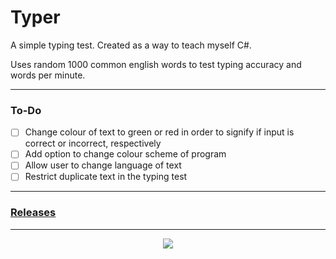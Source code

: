 # Typer
A simple typing test. Created as a way to teach myself C#. 

Uses random 1000 common english words to test typing accuracy and words per minute. 

---

### To-Do
- [ ] Change colour of text to green or red in order to signify if input is correct or incorrect, respectively
- [ ] Add option to change colour scheme of program
- [ ] Allow user to change language of text
- [ ] Restrict duplicate text in the typing test

---

### [Releases](https://github.com/elijahnikov/Typer/releases/tag/v1)

---

<p align="center">
  <img src="https://i.imgur.com/eus8YYh.gif">
</p>
